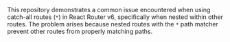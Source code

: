 This repository demonstrates a common issue encountered when using catch-all routes (`*`) in React Router v6, specifically when nested within other routes. The problem arises because nested routes with the `*` path matcher prevent other routes from properly matching paths.